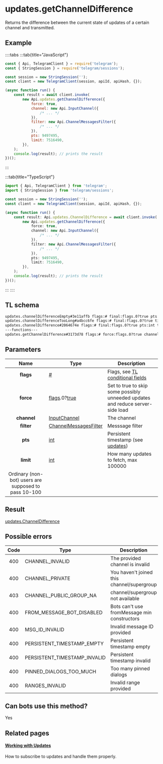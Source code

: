 # updates.getChannelDifference

Returns the difference between the current state of updates of a certain channel and transmitted.

## Example

::::tabs
:::tab{title="JavaScript"}

```js
const { Api, TelegramClient } = require('telegram');
const { StringSession } = require('telegram/sessions');

const session = new StringSession('');
const client = new TelegramClient(session, apiId, apiHash, {});

(async function run() {
    const result = await client.invoke(
        new Api.updates.getChannelDifference({
            force: true,
            channel: new Api.InputChannel({
                /* ... */
            }),
            filter: new Api.ChannelMessagesFilter({
                /* ... */
            }),
            pts: 9497495,
            limit: 7516490,
        }),
    );
    console.log(result); // prints the result
})();
```

:::

:::tab{title="TypeScript"}

```ts
import { Api, TelegramClient } from 'telegram';
import { StringSession } from 'telegram/sessions';

const session = new StringSession('');
const client = new TelegramClient(session, apiId, apiHash, {});

(async function run() {
    const result: Api.updates.ChannelDifference = await client.invoke(
        new Api.updates.getChannelDifference({
            force: true,
            channel: new Api.InputChannel({
                /* ... */
            }),
            filter: new Api.ChannelMessagesFilter({
                /* ... */
            }),
            pts: 9497495,
            limit: 7516490,
        }),
    );
    console.log(result); // prints the result
})();
```

:::
::::

## TL schema

```txt
updates.channelDifferenceEmpty#3e11affb flags:# final:flags.0?true pts:int timeout:flags.1?int = updates.ChannelDifference;
updates.channelDifferenceTooLong#a4bcc6fe flags:# final:flags.0?true timeout:flags.1?int dialog:Dialog messages:Vector<Message> chats:Vector<Chat> users:Vector<User> = updates.ChannelDifference;
updates.channelDifference#2064674e flags:# final:flags.0?true pts:int timeout:flags.1?int new_messages:Vector<Message> other_updates:Vector<Update> chats:Vector<Chat> users:Vector<User> = updates.ChannelDifference;
---functions---
updates.getChannelDifference#3173d78 flags:# force:flags.0?true channel:InputChannel filter:ChannelMessagesFilter pts:int limit:int = updates.ChannelDifference;
```

## Parameters

|                         Name                         | Type                                                                                                                              | Description                                                                                             |
| :--------------------------------------------------: | --------------------------------------------------------------------------------------------------------------------------------- | ------------------------------------------------------------------------------------------------------- |
|                      **flags**                       | [#](https://core.telegram.org/type/%23)                                                                                           | Flags, see [TL conditional fields](https://core.telegram.org/mtproto/TL-combinators#conditional-fields) |
|                      **force**                       | [flags](https://core.telegram.org/mtproto/TL-combinators#conditional-fields).0?[true](https://core.telegram.org/constructor/true) | Set to true to skip some possibly unneeded updates and reduce server-side load                          |
|                     **channel**                      | [InputChannel](https://core.telegram.org/type/InputChannel)                                                                       | The channel                                                                                             |
|                      **filter**                      | [ChannelMessagesFilter](https://core.telegram.org/type/ChannelMessagesFilter)                                                     | Messsage filter                                                                                         |
|                       **pts**                        | [int](https://core.telegram.org/type/int)                                                                                         | Persistent timestamp (see [updates](https://core.telegram.org/api/updates))                             |
|                      **limit**                       | [int](https://core.telegram.org/type/int)                                                                                         | How many updates to fetch, max 100000                                                                   |
| Ordinary (non-bot) users are supposed to pass 10-100 |

## Result

[updates.ChannelDifference](https://core.telegram.org/type/updates.ChannelDifference)

## Possible errors

| Code | Type                         | Description                                 |
| :--: | ---------------------------- | ------------------------------------------- |
| 400  | CHANNEL_INVALID              | The provided channel is invalid             |
| 400  | CHANNEL_PRIVATE              | You haven't joined this channel/supergroup  |
| 403  | CHANNEL_PUBLIC_GROUP_NA      | channel/supergroup not available            |
| 400  | FROM_MESSAGE_BOT_DISABLED    | Bots can't use fromMessage min constructors |
| 400  | MSG_ID_INVALID               | Invalid message ID provided                 |
| 400  | PERSISTENT_TIMESTAMP_EMPTY   | Persistent timestamp empty                  |
| 400  | PERSISTENT_TIMESTAMP_INVALID | Persistent timestamp invalid                |
| 400  | PINNED_DIALOGS_TOO_MUCH      | Too many pinned dialogs                     |
| 400  | RANGES_INVALID               | Invalid range provided                      |

## Can bots use this method?

Yes

## Related pages

#### [Working with Updates](https://core.telegram.org/api/updates)

How to subscribe to updates and handle them properly.
